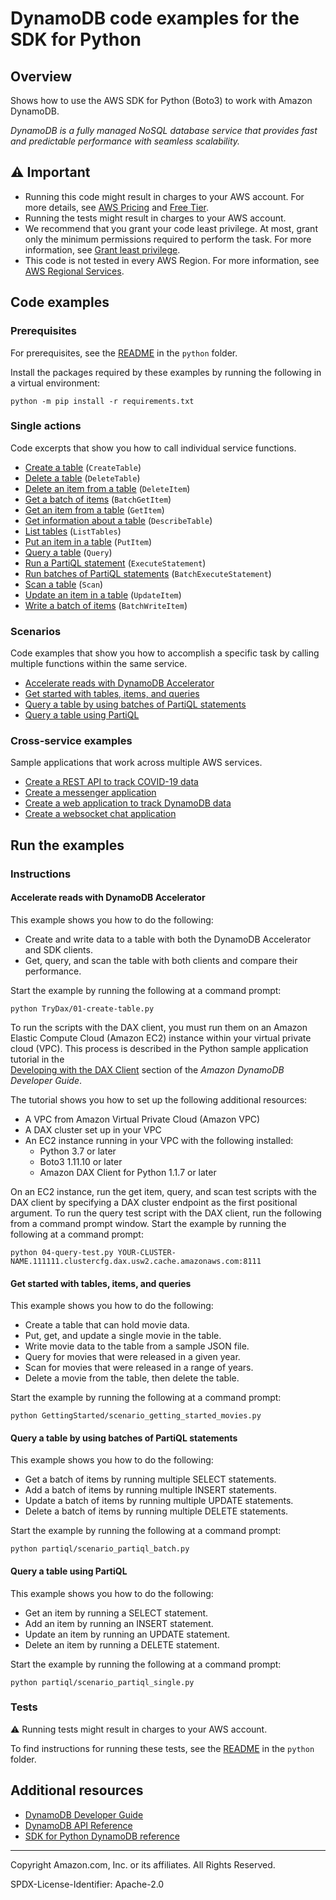<!--Generated by WRITEME on 2023-10-13 17:49:15.010614 (UTC)-->
# DynamoDB code examples for the SDK for Python

## Overview

Shows how to use the AWS SDK for Python (Boto3) to work with Amazon DynamoDB.

<!--custom.overview.start-->
<!--custom.overview.end-->

*DynamoDB is a fully managed NoSQL database service that provides fast and predictable performance with seamless scalability.*

## ⚠ Important

* Running this code might result in charges to your AWS account. For more details, see [AWS Pricing](https://aws.amazon.com/pricing/?aws-products-pricing.sort-by=item.additionalFields.productNameLowercase&aws-products-pricing.sort-order=asc&awsf.Free%20Tier%20Type=*all&awsf.tech-category=*all) and [Free Tier](https://aws.amazon.com/free/?all-free-tier.sort-by=item.additionalFields.SortRank&all-free-tier.sort-order=asc&awsf.Free%20Tier%20Types=*all&awsf.Free%20Tier%20Categories=*all).
* Running the tests might result in charges to your AWS account.
* We recommend that you grant your code least privilege. At most, grant only the minimum permissions required to perform the task. For more information, see [Grant least privilege](https://docs.aws.amazon.com/IAM/latest/UserGuide/best-practices.html#grant-least-privilege).
* This code is not tested in every AWS Region. For more information, see [AWS Regional Services](https://aws.amazon.com/about-aws/global-infrastructure/regional-product-services).

<!--custom.important.start-->
<!--custom.important.end-->

## Code examples

### Prerequisites

For prerequisites, see the [README](../../README.md#Prerequisites) in the `python` folder.

Install the packages required by these examples by running the following in a virtual environment:

```
python -m pip install -r requirements.txt
```

<!--custom.prerequisites.start-->
<!--custom.prerequisites.end-->

### Single actions

Code excerpts that show you how to call individual service functions.

* [Create a table](GettingStarted/scenario_getting_started_movies.py#L75) (`CreateTable`)
* [Delete a table](GettingStarted/scenario_getting_started_movies.py#L295) (`DeleteTable`)
* [Delete an item from a table](GettingStarted/scenario_getting_started_movies.py#L278) (`DeleteItem`)
* [Get a batch of items](batching/dynamo_batching.py#L62) (`BatchGetItem`)
* [Get an item from a table](GettingStarted/scenario_getting_started_movies.py#L177) (`GetItem`)
* [Get information about a table](GettingStarted/scenario_getting_started_movies.py#L48) (`DescribeTable`)
* [List tables](GettingStarted/scenario_getting_started_movies.py#L107) (`ListTables`)
* [Put an item in a table](GettingStarted/scenario_getting_started_movies.py#L153) (`PutItem`)
* [Query a table](GettingStarted/scenario_getting_started_movies.py#L226) (`Query`)
* [Run a PartiQL statement](partiql/scenario_partiql_single.py#L41) (`ExecuteStatement`)
* [Run batches of PartiQL statements](partiql/scenario_partiql_batch.py#L42) (`BatchExecuteStatement`)
* [Scan a table](GettingStarted/scenario_getting_started_movies.py#L245) (`Scan`)
* [Update an item in a table](GettingStarted/scenario_getting_started_movies.py#L198) (`UpdateItem`)
* [Write a batch of items](GettingStarted/scenario_getting_started_movies.py#L128) (`BatchWriteItem`)

### Scenarios

Code examples that show you how to accomplish a specific task by calling multiple
functions within the same service.

* [Accelerate reads with DynamoDB Accelerator](TryDax/01-create-table.py)
* [Get started with tables, items, and queries](GettingStarted/scenario_getting_started_movies.py)
* [Query a table by using batches of PartiQL statements](partiql/scenario_partiql_batch.py)
* [Query a table using PartiQL](partiql/scenario_partiql_single.py)

### Cross-service examples

Sample applications that work across multiple AWS services.

* [Create a REST API to track COVID-19 data](../../cross_service/apigateway_covid-19_tracker)
* [Create a messenger application](../../cross_service/stepfunctions_messenger)
* [Create a web application to track DynamoDB data](../../cross_service/dynamodb_item_tracker)
* [Create a websocket chat application](../../cross_service/apigateway_websocket_chat)

## Run the examples

### Instructions


<!--custom.instructions.start-->
<!--custom.instructions.end-->



#### Accelerate reads with DynamoDB Accelerator

This example shows you how to do the following:

* Create and write data to a table with both the DynamoDB Accelerator and SDK clients.
* Get, query, and scan the table with both clients and compare their performance.

<!--custom.scenario_prereqs.dynamodb_Usage_DaxDemo.start-->
<!--custom.scenario_prereqs.dynamodb_Usage_DaxDemo.end-->

Start the example by running the following at a command prompt:

```
python TryDax/01-create-table.py
```


<!--custom.scenarios.dynamodb_Usage_DaxDemo.start-->
To run the scripts with the DAX client, you must run them on an Amazon Elastic Compute 
Cloud (Amazon EC2) instance within your virtual private cloud (VPC). This process is 
described in the Python sample application tutorial in the  
[Developing with the DAX Client](https://docs.aws.amazon.com/amazondynamodb/latest/developerguide/DAX.client.html) 
section of the *Amazon DynamoDB Developer Guide*.

The tutorial shows you how to set up the following additional resources:

- A VPC from Amazon Virtual Private Cloud (Amazon VPC)
- A DAX cluster set up in your VPC 
- An EC2 instance running in your VPC with the following installed:
    - Python 3.7 or later
    - Boto3 1.11.10 or later
    - Amazon DAX Client for Python 1.1.7 or later

On an EC2 instance, run the get item, query, and scan test scripts with the DAX client
by specifying a DAX cluster endpoint as the first positional argument.
To run the query test script with the DAX client, run the following from a command 
prompt window.
Start the example by running the following at a command prompt:

```commandline
python 04-query-test.py YOUR-CLUSTER-NAME.111111.clustercfg.dax.usw2.cache.amazonaws.com:8111
```
<!--custom.scenarios.dynamodb_Usage_DaxDemo.end-->

#### Get started with tables, items, and queries

This example shows you how to do the following:

* Create a table that can hold movie data.
* Put, get, and update a single movie in the table.
* Write movie data to the table from a sample JSON file.
* Query for movies that were released in a given year.
* Scan for movies that were released in a range of years.
* Delete a movie from the table, then delete the table.

<!--custom.scenario_prereqs.dynamodb_Scenario_GettingStartedMovies.start-->
<!--custom.scenario_prereqs.dynamodb_Scenario_GettingStartedMovies.end-->

Start the example by running the following at a command prompt:

```
python GettingStarted/scenario_getting_started_movies.py
```


<!--custom.scenarios.dynamodb_Scenario_GettingStartedMovies.start-->
<!--custom.scenarios.dynamodb_Scenario_GettingStartedMovies.end-->

#### Query a table by using batches of PartiQL statements

This example shows you how to do the following:

* Get a batch of items by running multiple SELECT statements.
* Add a batch of items by running multiple INSERT statements.
* Update a batch of items by running multiple UPDATE statements.
* Delete a batch of items by running multiple DELETE statements.

<!--custom.scenario_prereqs.dynamodb_Scenario_PartiQLBatch.start-->
<!--custom.scenario_prereqs.dynamodb_Scenario_PartiQLBatch.end-->

Start the example by running the following at a command prompt:

```
python partiql/scenario_partiql_batch.py
```


<!--custom.scenarios.dynamodb_Scenario_PartiQLBatch.start-->
<!--custom.scenarios.dynamodb_Scenario_PartiQLBatch.end-->

#### Query a table using PartiQL

This example shows you how to do the following:

* Get an item by running a SELECT statement.
* Add an item by running an INSERT statement.
* Update an item by running an UPDATE statement.
* Delete an item by running a DELETE statement.

<!--custom.scenario_prereqs.dynamodb_Scenario_PartiQLSingle.start-->
<!--custom.scenario_prereqs.dynamodb_Scenario_PartiQLSingle.end-->

Start the example by running the following at a command prompt:

```
python partiql/scenario_partiql_single.py
```


<!--custom.scenarios.dynamodb_Scenario_PartiQLSingle.start-->
<!--custom.scenarios.dynamodb_Scenario_PartiQLSingle.end-->

### Tests

⚠ Running tests might result in charges to your AWS account.


To find instructions for running these tests, see the [README](../../README.md#Tests)
in the `python` folder.



<!--custom.tests.start-->
<!--custom.tests.end-->

## Additional resources

* [DynamoDB Developer Guide](https://docs.aws.amazon.com/amazondynamodb/latest/developerguide/Introduction.html)
* [DynamoDB API Reference](https://docs.aws.amazon.com/amazondynamodb/latest/APIReference/Welcome.html)
* [SDK for Python DynamoDB reference](https://boto3.amazonaws.com/v1/documentation/api/latest/reference/services/dynamodb.html)

<!--custom.resources.start-->
<!--custom.resources.end-->

---

Copyright Amazon.com, Inc. or its affiliates. All Rights Reserved.

SPDX-License-Identifier: Apache-2.0